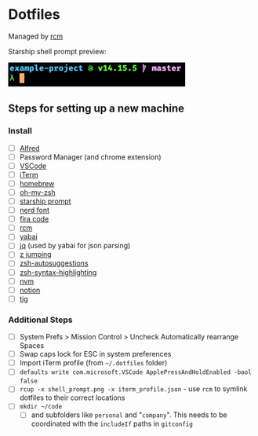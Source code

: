 # Dotfiles

Managed by [rcm](https://github.com/thoughtbot/rcm)

Starship shell prompt preview:

![Josh York Starship shell prompt](shell_prompt.png)

## Steps for setting up a new machine

### Install

- [ ] [Alfred](https://www.alfredapp.com/)
- [ ] Password Manager (and chrome extension)
- [ ] [VSCode](https://code.visualstudio.com/download)
- [ ] [iTerm](https://iterm2.com/version3.html)
- [ ] [homebrew](https://docs.brew.sh/Installation)
- [ ] [oh-my-zsh](https://github.com/ohmyzsh/ohmyzsh#basic-installation)
- [ ] [starship prompt](https://starship.rs/guide/#%F0%9F%9A%80-installation)
- [ ] [nerd font](https://www.nerdfonts.com/font-downloads)
- [ ] [fira code](https://github.com/tonsky/FiraCode)
- [ ] [rcm](https://github.com/thoughtbot/rcm)
- [ ] [yabai](https://github.com/koekeishiya/yabai#installation-and-configuration)
- [ ] [jq](https://formulae.brew.sh/formula/jq) (used by yabai for json parsing)
- [ ] [z jumping](https://github.com/agkozak/zsh-z#for-oh-my-zsh-users)
- [ ] [zsh-autosuggestions](https://github.com/zsh-users/zsh-autosuggestions/blob/master/INSTALL.md)
- [ ] [zsh-syntax-highlighting](https://github.com/zsh-users/zsh-syntax-highlighting/blob/master/INSTALL.md)
- [ ] [nvm](https://github.com/nvm-sh/nvm#installing-and-updating)
- [ ] [notion](https://www.notion.so/desktop)
- [ ] [tig](https://formulae.brew.sh/formula/tig)

### Additional Steps

- [ ] System Prefs > Mission Control > Uncheck Automatically rearrange Spaces
- [ ] Swap caps lock for ESC in system preferences
- [ ] Import iTerm profile (from `~/.dotfiles` folder)
- [ ] `defaults write com.microsoft.VSCode ApplePressAndHoldEnabled -bool false`
- [ ] `rcup -x shell_prompt.png -x iterm_profile.json` - use `rcm` to symlink dotfiles to their correct locations
- [ ] `mkdir ~/code`
  - [ ] and subfolders like `personal` and "`company`". This needs to be coordinated with
        the `includeIf` paths in `gitconfig`
